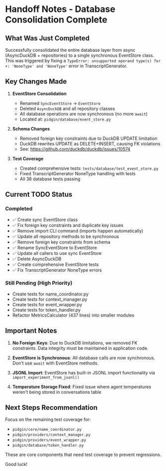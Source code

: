 # Handoff Notes - Database Consolidation Complete

## What Was Just Completed

Successfully consolidated the entire database layer from async (AsyncDuckDB + repositories) to a single synchronous EventStore class. This was triggered by fixing a `TypeError: unsupported operand type(s) for +: 'NoneType' and 'NoneType'` error in TranscriptGenerator.

## Key Changes Made

1. **EventStore Consolidation**
   - Renamed `SyncEventStore` → `EventStore` 
   - Deleted `AsyncDuckDB` and all repository classes
   - All database operations are now synchronous (no more `await`)
   - Located at: `pidgin/database/event_store.py`

2. **Schema Changes**
   - Removed foreign key constraints due to DuckDB UPDATE limitation
   - DuckDB rewrites UPDATE as DELETE+INSERT, causing FK violations
   - See: https://github.com/duckdb/duckdb/issues/10574

3. **Test Coverage**
   - Created comprehensive tests: `tests/database/test_event_store.py`
   - Fixed TranscriptGenerator NoneType handling with tests
   - All 38 database tests passing

## Current TODO Status

### Completed
- ✅ Create sync EventStore class
- ✅ Fix foreign key constraints and duplicate key issues
- ✅ Remove import CLI command (imports happen automatically)
- ✅ Update all repository methods to be synchronous
- ✅ Remove foreign key constraints from schema
- ✅ Rename SyncEventStore to EventStore
- ✅ Update all callers to use sync EventStore
- ✅ Delete AsyncDuckDB
- ✅ Create comprehensive EventStore tests
- ✅ Fix TranscriptGenerator NoneType errors

### Still Pending (High Priority)
- Create tests for name_coordinator.py
- Create tests for context_manager.py  
- Create tests for event_wrapper.py
- Create tests for token_handler.py
- Refactor MetricsCalculator (437 lines) into smaller modules

## Important Notes

1. **No Foreign Keys**: Due to DuckDB limitations, we removed FK constraints. Data integrity must be maintained in application code.

2. **EventStore is Synchronous**: All database calls are now synchronous. Don't use `await` with EventStore methods.

3. **JSONL Import**: EventStore has built-in JSONL import functionality via `import_experiment_from_jsonl()`

4. **Temperature Storage Fixed**: Fixed issue where agent temperatures weren't being stored in conversations table

## Next Steps Recommendation

Focus on the remaining test coverage for:
- `pidgin/core/name_coordinator.py`
- `pidgin/providers/context_manager.py`
- `pidgin/providers/event_wrapper.py`
- `pidgin/database/token_handler.py`

These are core components that need test coverage to prevent regressions.

Good luck!